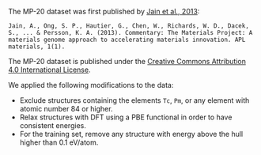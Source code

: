 The MP-20 dataset was first published by [Jain et al., 2013](https://pubs.aip.org/aip/apm/article/1/1/011002/119685):

```
Jain, A., Ong, S. P., Hautier, G., Chen, W., Richards, W. D., Dacek, S., ... & Persson, K. A. (2013). Commentary: The Materials Project: A materials genome approach to accelerating materials innovation. APL materials, 1(1).
```

The MP-20 dataset is published under the [Creative Commons Attribution 4.0 International License](http://creativecommons.org/licenses/by/4.0/).

We applied the following modifications to the data:
* Exclude structures containing the elements `Tc`, `Pm`, or any element with atomic number 84 or higher.
* Relax structures with DFT using a PBE functional in order to have consistent energies.
* For the training set, remove any structure with energy above the hull higher than 0.1 eV/atom.